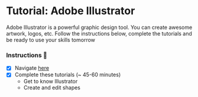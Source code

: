# Tutorial: Adobe Illustrator
Adobe Illustrator is a powerful graphic design tool. You can create awesome artwork, logos, etc. Follow the instructions below, complete the tutorials and be ready to use your skills tomorrow

### Instructions&nbsp;:scroll:
- [x] Navigate [here](https://helpx.adobe.com/illustrator/tutorials.html)
- [x] Complete these tutorials (~ 45-60 minutes)
  - Get to know Illustrator
  - Create and edit shapes
  
